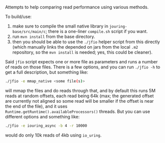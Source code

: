 Attempts to help comparing read performance using various methods.

To build/use:
1. make sure to compile the small native library in `jouring-base/src/main/c`; there is a one-liner `compile.sh`
  script if you want.
2. run `mvn install` from the base directory.
3. then you should be able to use the `./jfio` helper script from this directly (which manually links the depended on
   jars from the local `.m2` repository, so the `mvn install` is needed; yes, this could be cleaner).

Said `jfio` script expects one or more file as parameters and runs a number of reads on those files. There is a few
options, and you can run `./jfio -h` to get a full description, but something like:
```sh
./jfio -e mmap_native <some file(s)>
```
will mmap the files and do reads through that, and by default this runs 5M reads at random offsets, each read being 64k
(max; the generated offset are currently not aligned so some read will be smaller if the offset is near the end of the
file), and it uses `Runtime.getRuntime().availableProcessors()` threads. But you can use different options and something
like:
```sh
./jfio -e iouring_async -b 4 -r 10000
```
would do only 10k reads of 4kb using `io_uring`.
